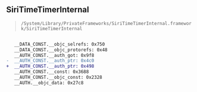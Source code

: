## SiriTimeTimerInternal

> `/System/Library/PrivateFrameworks/SiriTimeTimerInternal.framework/SiriTimeTimerInternal`

```diff

   __DATA_CONST.__objc_selrefs: 0x750
   __DATA_CONST.__objc_protorefs: 0x48
   __AUTH_CONST.__auth_got: 0x9f8
-  __AUTH_CONST.__auth_ptr: 0x4c0
+  __AUTH_CONST.__auth_ptr: 0x498
   __AUTH_CONST.__const: 0x3688
   __AUTH_CONST.__objc_const: 0x2328
   __AUTH.__objc_data: 0x27c8

```
